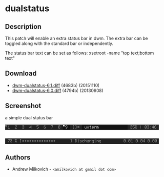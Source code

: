 dualstatus
==========

Description
-----------
This patch will enable an extra status bar in dwm. The extra bar can be toggled along with the standard bar or independently.

The status bar text can be set as follows:
xsetroot -name "top text;bottom text"

Download
--------

* [dwm-dualstatus-6.1.diff](dwm-dualstatus-6.1.diff) (4683b) (20151110)
* [dwm-dualstatus-6.0.diff](dwm-dualstatus-6.0.diff) (4794b) (20130908)

Screenshot
----------

a simple dual status bar

![alt text](dwm-dualstatus.png)

Authors
-------
* Andrew Milkovich - `<amilkovich at gmail dot com>`
